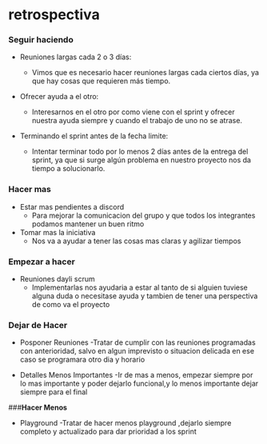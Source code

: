 # **retrospectiva**

### **Seguir haciendo**

* Reuniones largas cada 2 o 3 días:
    * Vimos que es necesario hacer reuniones largas cada ciertos días, ya que hay cosas que requieren más tiempo.

* Ofrecer ayuda a el otro:
    * Interesarnos en el otro por como viene con el sprint y ofrecer nuestra ayuda siempre y cuando el trabajo de uno no se atrase.

* Terminando el sprint antes de la fecha limite:
    * Intentar terminar todo por lo menos 2 días antes de la entrega del sprint, ya que si surge algún problema en nuestro proyecto nos da tiempo a solucionarlo.
    
### **Hacer mas**
  * Estar mas pendientes a discord
      - Para mejorar la comunicacion del grupo y que todos los integrantes podamos mantener un buen ritmo
  * Tomar mas la iniciativa
      - Nos va a ayudar a tener las cosas mas claras y agilizar tiempos
  
  ### **Empezar a hacer**
  
 * Reuniones dayli scrum
     - Implementarlas nos ayudaria a estar al tanto de si alguien tuviese alguna duda o necesitase ayuda y tambien de tener una perspectiva de como va el proyecto
     
### **Dejar de Hacer**

* Posponer Reuniones
   -Tratar de cumplir con las reuniones programadas con anterioridad, salvo en algun imprevisto o situacion delicada en ese caso se programara otro dia y horario

* Detalles Menos Importantes
   -Ir de mas a menos, empezar siempre por lo mas importante y poder dejarlo funcional,y lo menos importante dejar siempre para el final

###**Hacer Menos**

* Playground
  -Tratar de hacer menos playground ,dejarlo siempre completo y actualizado para dar prioridad a los sprint

